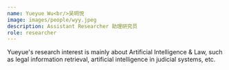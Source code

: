 ```yaml
---
name: Yueyue Wu<br/>吴玥悦
image: images/people/wyy.jpeg 
description: Assistant Researcher 助理研究员
role: researcher
---
```


Yueyue's research interest is mainly about Artificial Intelligence & Law, such as legal information retrieval, artificial intelligence in judicial systems, etc.
